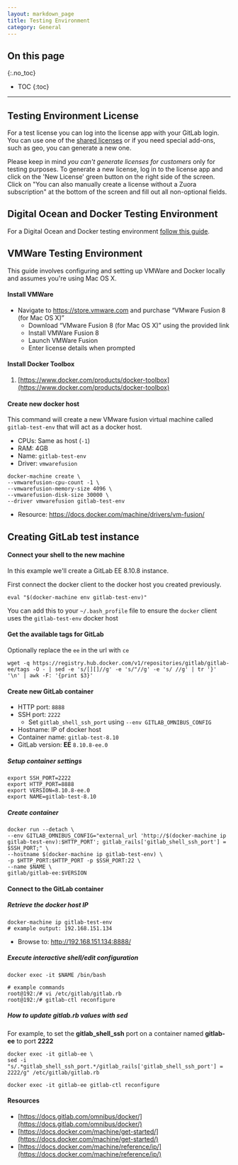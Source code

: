 ```yaml
---
layout: markdown_page
title: Testing Environment
category: General
---
```


## On this page
{:.no_toc}

- TOC
{:toc}

----


## Testing Environment License

For a test license you can log into the license app with your GitLab login. You can use one of the [shared licenses](https://license.gitlab.com/licenses/1449) or if you need special add-ons, such as geo, you can generate a new one.

Please keep in mind *you can't generate licenses for customers* only for testing
purposes. To generate a new license, log in to the license app and click on the
'New License' green button on the right side of the screen. Click on "You can also manually create a license
without a Zuora subscription" at the bottom of the screen and fill out all non-optional
fields.

## Digital Ocean and Docker Testing Environment

For a Digital Ocean and Docker testing environment [follow this guide](https://docs.gitlab.com/ce/install/digitaloceandocker.html).


## VMWare Testing Environment

This guide involves configuring and setting up VMWare and Docker locally and assumes you're using Mac OS X.

#### Install VMWare

+ Navigate to https://store.vmware.com and purchase “VMware Fusion 8 (for Mac OS X)”
   + Download “VMware Fusion 8 (for Mac OS X)” using the provided link
   + Install VMWare Fusion 8
   + Launch VMWare Fusion
   + Enter license details when prompted

#### Install Docker Toolbox

1. [https://www.docker.com/products/docker-toolbox](https://www.docker.com/products/docker-toolbox)

#### Create new docker host

This command will create a new VMware fusion virtual machine called `gitlab-test-env` that will act as a docker host.

+ CPUs: Same as host (`-1`)
+ RAM: 4GB
+ Name: `gitlab-test-env`
+ Driver: `vmwarefusion`

```
docker-machine create \
--vmwarefusion-cpu-count -1 \
--vmwarefusion-memory-size 4096 \
--vmwarefusion-disk-size 30000 \
--driver vmwarefusion gitlab-test-env
```

+ Resource: https://docs.docker.com/machine/drivers/vm-fusion/

## Creating GitLab test instance

#### Connect your shell to the new machine

In this example we'll create a GitLab EE 8.10.8 instance.

First connect the docker client to the docker host you created previously.

```
eval "$(docker-machine env gitlab-test-env)"
```

You can add this to your `~/.bash_profile` file to ensure the `docker` client uses the `gitlab-test-env` docker host

#### Get the available tags for GitLab
Optionally replace the `ee` in the url with `ce`

```
wget -q https://registry.hub.docker.com/v1/repositories/gitlab/gitlab-ee/tags -O - | sed -e 's/[][]//g' -e 's/"//g' -e 's/ //g' | tr '}' '\n' | awk -F: '{print $3}'
```

#### Create new GitLab container

+ HTTP port: `8888`
+ SSH port: `2222`
   + Set `gitlab_shell_ssh_port` using `--env GITLAB_OMNIBUS_CONFIG `
+ Hostname: IP of docker host
+ Container name: `gitlab-test-8.10`
+ GitLab version: **EE** `8.10.8-ee.0`

#####  Setup container settings

```
export SSH_PORT=2222
export HTTP_PORT=8888
export VERSION=8.10.8-ee.0
export NAME=gitlab-test-8.10
```

#####  Create container
```
docker run --detach \
--env GITLAB_OMNIBUS_CONFIG="external_url 'http://$(docker-machine ip gitlab-test-env):$HTTP_PORT'; gitlab_rails['gitlab_shell_ssh_port'] = $SSH_PORT;" \
--hostname $(docker-machine ip gitlab-test-env) \
-p $HTTP_PORT:$HTTP_PORT -p $SSH_PORT:22 \
--name $NAME \
gitlab/gitlab-ee:$VERSION
```

#### Connect to the GitLab container

##### Retrieve the docker host IP

```
docker-machine ip gitlab-test-env
# example output: 192.168.151.134
```

+ Browse to: http://192.168.151.134:8888/

##### Execute interactive shell/edit configuration

```
docker exec -it $NAME /bin/bash
```

```
# example commands
root@192:/# vi /etc/gitlab/gitlab.rb
root@192:/# gitlab-ctl reconfigure
```

##### How to update gitlab.rb values with sed

For example, to set the **gitlab_shell_ssh** port on a container named
**gitlab-ee** to port **2222**

```
docker exec -it gitlab-ee \
sed -i "s/.*gitlab_shell_ssh_port.*/gitlab_rails['gitlab_shell_ssh_port'] = 2222/g" /etc/gitlab/gitlab.rb

docker exec -it gitlab-ee gitlab-ctl reconfigure
```

#### Resources

+ [https://docs.gitlab.com/omnibus/docker/](https://docs.gitlab.com/omnibus/docker/)
+ [https://docs.docker.com/machine/get-started/](https://docs.docker.com/machine/get-started/)
+ [https://docs.docker.com/machine/reference/ip/](https://docs.docker.com/machine/reference/ip/)
